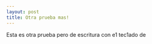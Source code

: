 ```yaml
---
layout: post
title: Otra prueba mas!
---
```


Esta es otra prueba pero de escritura con e1 tec1ado de 
